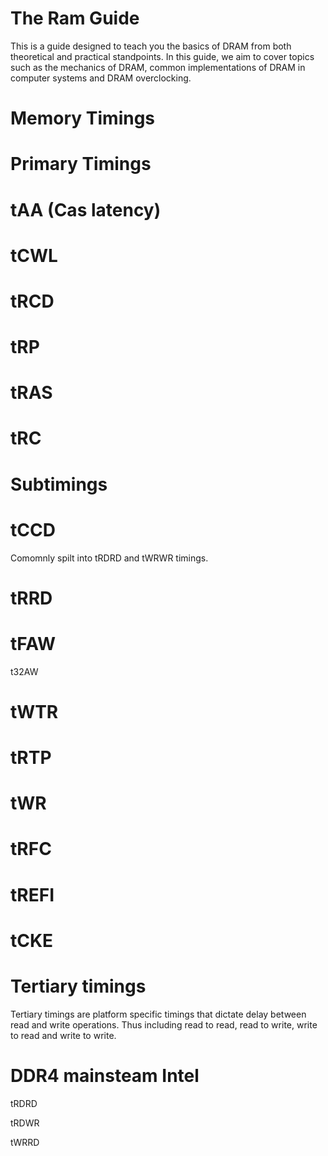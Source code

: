 # The Ram Guide
This is a guide designed to teach you the basics of DRAM from both theoretical and practical standpoints. In this guide, we aim to cover topics such as the mechanics of DRAM, common implementations of DRAM in computer systems and DRAM overclocking.


# Memory Timings

# Primary Timings

# tAA (Cas latency)

# tCWL

# tRCD

# tRP

# tRAS

# tRC

# Subtimings 

# tCCD

Comomnly spilt into tRDRD and tWRWR timings.

# tRRD

# tFAW

t32AW

# tWTR

# tRTP

# tWR

# tRFC

# tREFI

# tCKE

# Tertiary timings

Tertiary timings are platform specific timings that dictate delay between read and write operations. Thus including read to read, read to write, write to read and write to write.

# DDR4 mainsteam Intel

tRDRD

tRDWR

tWRRD


